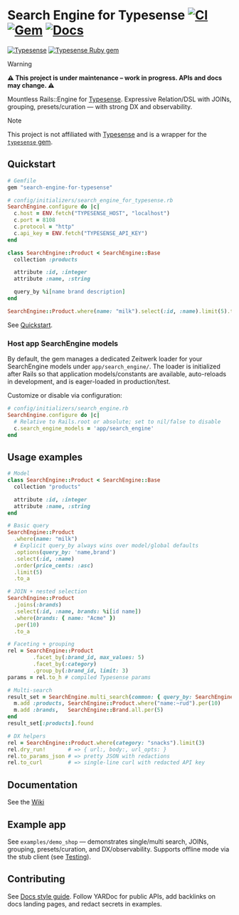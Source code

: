 # Search Engine for Typesense [![CI][ci-badge]][ci-url] [![Gem][gem-badge]][gem-url] [![Docs][docs-badge]][docs-url]
[![Typesense](https://img.shields.io/badge/Typesense-Typesense-blue)](https://typesense.org) [![Typesense Ruby gem](https://img.shields.io/badge/Typesense%20Ruby%20gem-TypesenseRubyGem-blue)](https://github.com/typesense/typesense-ruby)

> [!WARNING]
> **⚠️ This project is under maintenance – work in progress. APIs and docs may change. ⚠️**

Mountless Rails::Engine for [Typesense](https://typesense.org). Expressive Relation/DSL with JOINs, grouping, presets/curation — with strong DX and observability.

> [!NOTE]
> This project is not affiliated with [Typesense](https://typesense.org) and is a wrapper for the [`typesense` gem](https://github.com/typesense/typesense-ruby).

## Quickstart

```ruby
# Gemfile
gem "search-engine-for-typesense"
```

```ruby
# config/initializers/search_engine_for_typesense.rb
SearchEngine.configure do |c|
  c.host = ENV.fetch("TYPESENSE_HOST", "localhost")
  c.port = 8108
  c.protocol = "http"
  c.api_key = ENV.fetch("TYPESENSE_API_KEY")
end
```

```ruby
class SearchEngine::Product < SearchEngine::Base
  collection :products

  attribute :id, :integer
  attribute :name, :string

  query_by %i[name brand description]
end

SearchEngine::Product.where(name: "milk").select(:id, :name).limit(5).to_a
```

See [Quickstart](https://github.com/lstpsche/search-engine-for-typesense/wiki/Quickstart).

### Host app SearchEngine models

By default, the gem manages a dedicated Zeitwerk loader for your SearchEngine models under `app/search_engine/`. The loader is initialized after Rails so that application models/constants are available, auto-reloads in development, and is eager-loaded in production/test.

Customize or disable via configuration:

```ruby
# config/initializers/search_engine.rb
SearchEngine.configure do |c|
  # Relative to Rails.root or absolute; set to nil/false to disable
  c.search_engine_models = 'app/search_engine'
end
```

## Usage examples

```ruby
# Model
class SearchEngine::Product < SearchEngine::Base
  collection "products"

  attribute :id, :integer
  attribute :name, :string
end

# Basic query
SearchEngine::Product
  .where(name: "milk")
  # Explicit query_by always wins over model/global defaults
  .options(query_by: 'name,brand')
  .select(:id, :name)
  .order(price_cents: :asc)
  .limit(5)
  .to_a

# JOIN + nested selection
SearchEngine::Product
  .joins(:brands)
  .select(:id, :name, brands: %i[id name])
  .where(brands: { name: "Acme" })
  .per(10)
  .to_a

# Faceting + grouping
rel = SearchEngine::Product
        .facet_by(:brand_id, max_values: 5)
        .facet_by(:category)
        .group_by(:brand_id, limit: 3)
params = rel.to_h # compiled Typesense params

# Multi-search
result_set = SearchEngine.multi_search(common: { query_by: SearchEngine.config.default_query_by }) do |m|
  m.add :products, SearchEngine::Product.where("name:~rud").per(10)
  m.add :brands,   SearchEngine::Brand.all.per(5)
end
result_set[:products].found

# DX helpers
rel = SearchEngine::Product.where(category: "snacks").limit(3)
rel.dry_run!       # => { url:, body:, url_opts: }
rel.to_params_json # => pretty JSON with redactions
rel.to_curl        # => single-line curl with redacted API key
```

## Documentation

See the [Wiki](https://github.com/lstpsche/search-engine-for-typesense/wiki)

## Example app

See `examples/demo_shop` — demonstrates single/multi search, JOINs, grouping, presets/curation, and DX/observability. Supports offline mode via the stub client (see [Testing](https://github.com/lstpsche/search-engine-for-typesense/wiki/Testing)).

## Contributing

See [Docs style guide](https://github.com/lstpsche/search-engine-for-typesense/wiki/contributing/docs_style). Follow YARDoc for public APIs, add backlinks on docs landing pages, and redact secrets in examples.

<!-- Badge references (placeholders) -->
[ci-badge]: https://img.shields.io/github/actions/workflow/status/lstpsche/search-engine-for-typesense/ci.yml?branch=main
[ci-url]: #
[gem-badge]: https://img.shields.io/gem/v/search-engine-for-typesense.svg?label=gem
[gem-url]: https://rubygems.org/gems/search-engine-for-typesense
[docs-badge]: https://img.shields.io/badge/docs-index-blue
[docs-url]: https://github.com/lstpsche/search-engine-for-typesense/wiki
